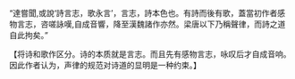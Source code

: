 “達嘗聞,或說‘詩言志，歌永言’，言志，詩本色也。有詩而後有歌，蓋當初作者感物言志，咨嗟詠嘆,自成音響，降至漢魏諸作亦然。梁唐以下乃稱聲律，而詩之道自此拘矣。”

【将诗和歌作区分。诗的本质就是言志。而且先有感物言志，咏叹后才自成音响。因此作者认为，声律的规范对诗道的显明是一种约束。】